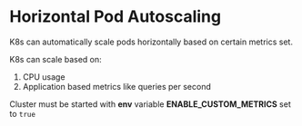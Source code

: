 Horizontal Pod Autoscaling
==============================
K8s can automatically scale pods horizontally based on certain metrics set.

K8s can scale based on:
1. CPU usage
2. Application based metrics like queries per second

Cluster must be started with **env** variable **ENABLE_CUSTOM_METRICS** set to `true`